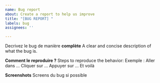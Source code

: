 ```yaml
---
name: Bug report
about: Create a report to help us improve
title: "[BUG REPORT] "
labels: bug
assignees: ''

---
```


Decrivez le bug de manière **complète**
A clear and concise description of what the bug is.

**Comment le reproduire ?**
Steps to reproduce the behavior:
Exemple :
Aller dans ...
Cliquer sur ...
Appuyer sur ...
Et voilà

**Screenshots**
Screens du bug si possible

